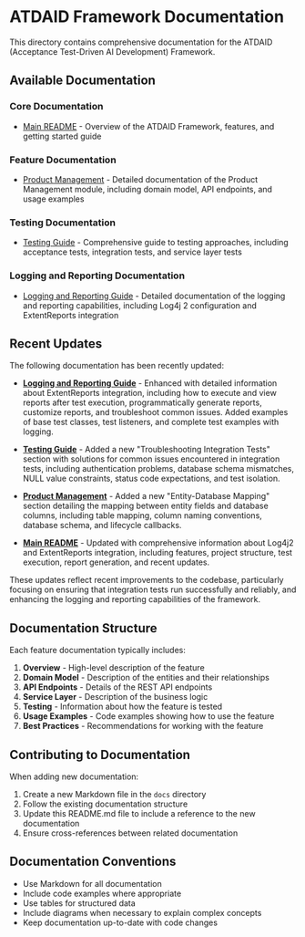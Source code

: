 # ATDAID Framework Documentation

This directory contains comprehensive documentation for the ATDAID (Acceptance Test-Driven AI Development) Framework.

## Available Documentation

### Core Documentation

- [Main README](../README.md) - Overview of the ATDAID Framework, features, and getting started guide

### Feature Documentation

- [Product Management](ProductManagement.md) - Detailed documentation of the Product Management module, including domain model, API endpoints, and usage examples

### Testing Documentation

- [Testing Guide](Testing.md) - Comprehensive guide to testing approaches, including acceptance tests, integration tests, and service layer tests

### Logging and Reporting Documentation

- [Logging and Reporting Guide](Logging.md) - Detailed documentation of the logging and reporting capabilities, including Log4j 2 configuration and ExtentReports integration

## Recent Updates

The following documentation has been recently updated:

- **[Logging and Reporting Guide](Logging.md)** - Enhanced with detailed information about ExtentReports integration, including how to execute and view reports after test execution, programmatically generate reports, customize reports, and troubleshoot common issues. Added examples of base test classes, test listeners, and complete test examples with logging.

- **[Testing Guide](Testing.md)** - Added a new "Troubleshooting Integration Tests" section with solutions for common issues encountered in integration tests, including authentication problems, database schema mismatches, NULL value constraints, status code expectations, and test isolation.

- **[Product Management](ProductManagement.md)** - Added a new "Entity-Database Mapping" section detailing the mapping between entity fields and database columns, including table mapping, column naming conventions, database schema, and lifecycle callbacks.

- **[Main README](../README.md)** - Updated with comprehensive information about Log4j2 and ExtentReports integration, including features, project structure, test execution, report generation, and recent updates.

These updates reflect recent improvements to the codebase, particularly focusing on ensuring that integration tests run successfully and reliably, and enhancing the logging and reporting capabilities of the framework.

## Documentation Structure

Each feature documentation typically includes:

1. **Overview** - High-level description of the feature
2. **Domain Model** - Description of the entities and their relationships
3. **API Endpoints** - Details of the REST API endpoints
4. **Service Layer** - Description of the business logic
5. **Testing** - Information about how the feature is tested
6. **Usage Examples** - Code examples showing how to use the feature
7. **Best Practices** - Recommendations for working with the feature

## Contributing to Documentation

When adding new documentation:

1. Create a new Markdown file in the `docs` directory
2. Follow the existing documentation structure
3. Update this README.md file to include a reference to the new documentation
4. Ensure cross-references between related documentation

## Documentation Conventions

- Use Markdown for all documentation
- Include code examples where appropriate
- Use tables for structured data
- Include diagrams when necessary to explain complex concepts
- Keep documentation up-to-date with code changes 